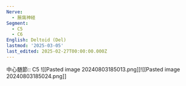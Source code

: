 ```yaml
---
Nerve:
  - 腋窩神経
Segment:
  - C5
  - C6
English: Deltoid (Del)
lastmod: '2025-03-05'
last_edited: 2025-02-27T00:00:00.000Z
---
```


中心髄節:: C5
![[Pasted image 20240803185013.png]]![[Pasted image 20240803185024.png]]
